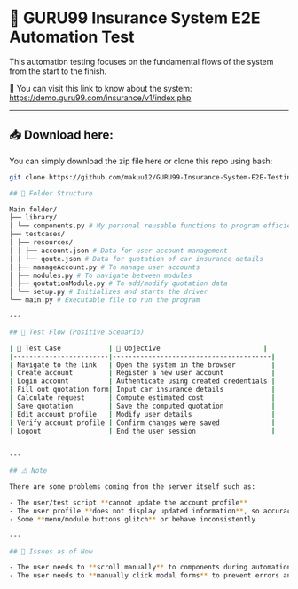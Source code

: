 # 🚗 GURU99 Insurance System E2E Automation Test

This automation testing focuses on the fundamental flows of the system from the start to the finish.

🔗 You can visit this link to know about the system:  
https://demo.guru99.com/insurance/v1/index.php

---

## 📥 Download here:

You can simply download the zip file here or clone this repo using bash:

```bash
git clone https://github.com/makuu12/GURU99-Insurance-System-E2E-Testing.git

## 📁 Folder Structure

Main folder/
├── library/
│ └── components.py # My personal reusable functions to program efficiently
├── testcases/
│ ├── resources/
│ │ ├── account.json # Data for user account management
│ │ └── qoute.json # Data for quotation of car insurance details
│ ├── manageAccount.py # To manage user accounts
│ ├── modules.py # To navigate between modules
│ ├── qoutationModule.py # To add/modify quotation data
│ └── setup.py # Initializes and starts the driver
└── main.py # Executable file to run the program

---

## 🔄 Test Flow (Positive Scenario)

| 🧪 Test Case            | 🎯 Objective                          |
|------------------------|----------------------------------------|
| Navigate to the link   | Open the system in the browser         |
| Create account         | Register a new user account            |
| Login account          | Authenticate using created credentials |
| Fill out quotation form| Input car insurance details            |
| Calculate request      | Compute estimated cost                 |
| Save quotation         | Save the computed quotation            |
| Edit account profile   | Modify user details                    |
| Verify account profile | Confirm changes were saved             |
| Logout                 | End the user session                   |


---

## ⚠️ Note

There are some problems coming from the server itself such as:

- The user/test script **cannot update the account profile**
- The user profile **does not display updated information**, so accuracy cannot be fully validated
- Some **menu/module buttons glitch** or behave inconsistently

---

## 🐞 Issues as of Now

- The user needs to **scroll manually** to components during automation, as some elements can be blocked by other UI elements (e.g., nav menu)
- The user needs to **manually click modal forms** to prevent errors and allow the automation to proceed smoothly
